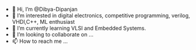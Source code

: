 - 👋 Hi, I’m @Dibya-Dipanjan
- 👀 I’m interested in digital electronics, competitive programming, verilog, VHDl,C++, ML enthusiast
- 🌱 I’m currently learning VLSI and Embedded Systems.
- 💞️ I’m looking to collaborate on ...
- 📫 How to reach me ...

<!---
Dibya-Dipanjan/Dibya-Dipanjan is a ✨ special ✨ repository because its `README.md` (this file) appears on your GitHub profile.
You can click the Preview link to take a look at your changes.
--->
